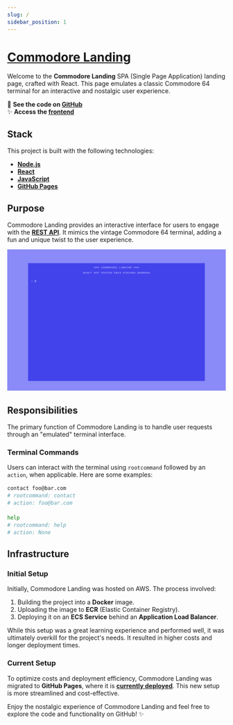 ```yaml
---
slug: /
sidebar_position: 1
---
```


# [Commodore Landing](https://itsadeadh2.com/)

Welcome to the **Commodore Landing** SPA (Single Page Application) landing page, crafted with React. This page emulates a classic Commodore 64 terminal for an interactive and nostalgic user experience.

🚀 **See the code on [GitHub](https://github.com/itsadeadh2/commodore-landing)**  
✨ **Access the [frontend](https://itsadeadh2.com/)**

## Stack

This project is built with the following technologies:
- **[Node.js](https://nodejs.org/pt)**
- **[React](https://react.dev/)**
- **[JavaScript](https://developer.mozilla.org/pt-BR/docs/Web/JavaScript)**
- **[GitHub Pages](https://pages.github.com/)**

## Purpose

Commodore Landing provides an interactive interface for users to engage with the **[REST API](./REST%20API/overview.md)**. It mimics the vintage Commodore 64 terminal, adding a fun and unique twist to the user experience.

![Commodore Landing](./img/commodore_landing.gif)

## Responsibilities

The primary function of Commodore Landing is to handle user requests through an "emulated" terminal interface.

### Terminal Commands

Users can interact with the terminal using `rootcommand` followed by an `action`, when applicable. Here are some examples:

```sh
contact foo@bar.com
# rootcommand: contact
# action: foo@bar.com

help
# rootcommand: help
# action: None
```

## Infrastructure

### Initial Setup

Initially, Commodore Landing was hosted on AWS. The process involved:
1. Building the project into a **Docker** image.
2. Uploading the image to **ECR** (Elastic Container Registry).
3. Deploying it on an **ECS Service** behind an **Application Load Balancer**.

While this setup was a great learning experience and performed well, it was ultimately overkill for the project's needs. It resulted in higher costs and longer deployment times.

### Current Setup

To optimize costs and deployment efficiency, Commodore Landing was migrated to **GitHub Pages**, where it is **[currently deployed](https://itsadeadh2.github.io/commodore-landing/)**. This new setup is more streamlined and cost-effective.

Enjoy the nostalgic experience of Commodore Landing and feel free to explore the code and functionality on GitHub! ✨